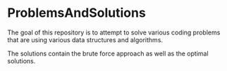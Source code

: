 # ProblemsAndSolutions
The goal of this repository is to attempt to solve various coding problems that
are using various data structures and algorithms.

The solutions contain the brute force approach as well as the optimal solutions.